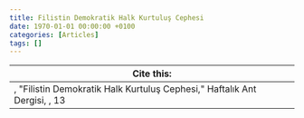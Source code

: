```yaml
---
title: Filistin Demokratik Halk Kurtuluş Cephesi
date: 1970-01-01 00:00:00 +0100
categories: [Articles]
tags: []
---
```




| Cite this:   |
|--------|
| , "Filistin Demokratik Halk Kurtuluş Cephesi," Haftalık Ant Dergisi, , 13 

